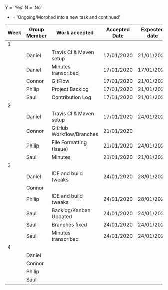 Y = 'Yes'
N = 'No'
- = 'Ongoing/Morphed into a new task and continued'

| Week | Group Member | Work accepted           | Accepted Date | Expected date | Completed? |
|------|--------------|-------------------------|---------------|---------------|------------|
| 1    |              |                         |               |               |            |
|      | Daniel       | Travis CI & Maven setup | 17/01/2020    | 21/01/2020    | Y          |
|      | Daniel       | Minutes transcribed     | 17/01/2020    | 17/01/2020    | Y          |
|      | Connor       | GitFlow                 | 17/01/2020    | 21/01/2020    | Y          |
|      | Philip       | Project Backlog         | 17/01/2020    | 21/01/2020    | Y          |
|      | Saul         | Contribution Log        | 17/01/2020    | 21/01/2020    | Y          |
| 2    |              |                         |               |               |            |
|      | Daniel       | Travis CI & Maven setup | 17/01/2020    | 24/01/2020    | Y          |
|      | Connor       | GitHub Workflow/Branches| 21/01/2020    |               | Y          |
|      | Philip       | File Formatting (Issue) | 21/01/2020    | 24/01/2020    | Y          |
|      | Saul         | Minutes                 | 21/01/2020    | 21/01/2020    | Y          |
| 3    |              |                         |               |               |            |
|      | Daniel       | IDE and build tweaks    | 24/01/2020    | 28/01/2020    | Y          |
|      | Connor       |                         |               |               |            |
|      | Philip       | IDE and build tweaks    | 24/01/2020    | 28/01/2020    | Y          |
|      | Saul         | Backlog/Kanban Updated  | 24/01/2020    | 24/01/2020    | Y          |
|      | Saul         | Branches fixed          | 24/01/2020    | 24/01/2020    | Y          |
|      | Saul         | Minutes transcribed     | 24/01/2020    | 24/01/2020    | Y          |
| 4    |              |                         |               |               |            |
|      | Daniel       |                         |               |               |            |
|      | Connor       |                         |               |               |            |
|      | Philip       |                         |               |               |            |
|      | Saul         |                         |               |               |            |
